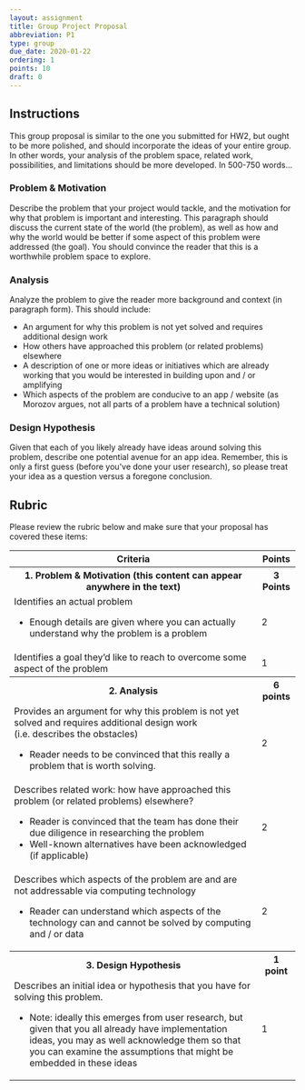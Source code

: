 ```yaml
---
layout: assignment
title: Group Project Proposal
abbreviation: P1
type: group
due_date: 2020-01-22
ordering: 1 
points: 10
draft: 0
---
```


## Instructions
This group proposal is similar to the one you submitted for HW2, but ought to be more polished, and should incorporate the ideas of your entire group. In other words, your analysis of the problem space, related work, possibilities, and limitations should be more developed. In 500-750 words...

### Problem & Motivation
Describe the problem that your project would tackle, and the motivation for why that problem is important and interesting. This paragraph should discuss the current state of the world (the problem), as well as how and why the world would be better if some aspect of this problem were addressed (the goal). You should convince the reader that this is a worthwhile problem space to explore. 

### Analysis
Analyze the problem to give the reader more background and context (in paragraph form). This should include:

* An argument for why this problem is not yet solved and requires additional design work
* How others have approached this problem (or related problems) elsewhere
* A description of one or more ideas or initiatives which are already working that you would be interested in building upon and / or amplifying
* Which aspects of the problem are conducive to an app / website (as Morozov argues, not all parts of a problem have a technical solution)

### Design Hypothesis
Given that each of you likely already have ideas around solving this problem, describe one potential avenue for an app idea. Remember, this is only a first guess (before you've done your user research), so please treat your idea as a question versus a foregone conclusion.

## Rubric
Please review the rubric below and make sure that your proposal has covered these items:

<table class="rubric">
    <tr>
        <th>Criteria</th>
        <th>Points</th>
    </tr>
    <tr>
        <th>1. Problem & Motivation (this content can appear anywhere in the text)</th>
        <th>3 Points</th>
    </tr>
    <tr>
        <td>
            Identifies an actual problem
            <ul>
                <li>Enough details are given where you can actually understand why the problem is a problem</li>
            </ul>
        </td>
        <td>2</td>
    </tr>
    <tr>
        <td>
            Identifies a goal they’d like to reach to overcome some aspect of the problem
        </td>
        <td>1</td>
    </tr>
    <tr>
        <th>2. Analysis</th>
        <th>6 points</th>
    </tr>
    <tr>
        <td>
            Provides an argument for why this problem is not yet solved and requires additional design work<br> (i.e. describes the obstacles)<ul>
                <li>Reader needs to be convinced that this really a problem that is worth solving.</li>
            </ul>
        </td>
        <td>2</td>
    </tr>
    <tr>
        <td>
            Describes related work: how have approached this problem (or related problems) elsewhere?
            <ul>
                <li>Reader is convinced that the team has done their due diligence in researching the problem</li>
                <li>Well-known alternatives have been acknowledged (if applicable)</li>
            </ul>
        </td>
        <td>2</td>
    </tr>
    <tr>
        <td>
            Describes which aspects of the problem are and are not addressable via computing technology
            <ul>
                <li>Reader can understand which aspects of the technology can and cannot be solved by computing and / or data</li>
            </ul>
        </td>
        <td>2</td>
    </tr>
    <tr>
        <th>3. Design Hypothesis</th>
        <th>1 point</th>
    </tr>
    <tr>
        <td>
            Describes an initial idea or hypothesis that you have for solving this problem.
            <ul>
                <li>Note: ideally this emerges from user research, but given that you all already have implementation ideas, you may as well acknowledge them so that you can examine the assumptions that might be embedded in these ideas</li>
            </ul>
        </td>
        <td>1</td>
    </tr>
</table>